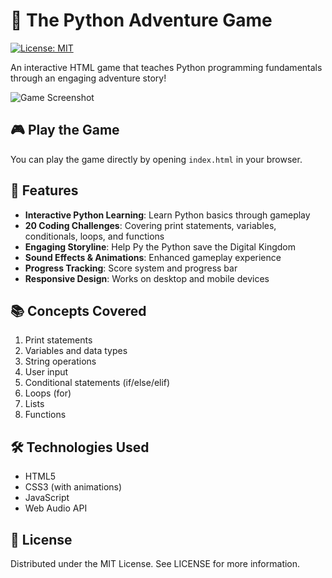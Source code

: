 # 🐍 The Python Adventure Game

[![License: MIT](https://img.shields.io/badge/License-MIT-yellow.svg)](https://opensource.org/licenses/MIT)

An interactive HTML game that teaches Python programming fundamentals through an engaging adventure story!

![Game Screenshot](![image](https://github.com/user-attachments/assets/b248b759-3a51-4437-a580-51252be92db6))

## 🎮 Play the Game

You can play the game directly by opening `index.html` in your browser.


## 🚀 Features

- **Interactive Python Learning**: Learn Python basics through gameplay
- **20 Coding Challenges**: Covering print statements, variables, conditionals, loops, and functions
- **Engaging Storyline**: Help Py the Python save the Digital Kingdom
- **Sound Effects & Animations**: Enhanced gameplay experience
- **Progress Tracking**: Score system and progress bar
- **Responsive Design**: Works on desktop and mobile devices

## 📚 Concepts Covered

1. Print statements
2. Variables and data types
3. String operations
4. User input
5. Conditional statements (if/else/elif)
6. Loops (for)
7. Lists
8. Functions

## 🛠️ Technologies Used

- HTML5
- CSS3 (with animations)
- JavaScript
- Web Audio API

## 📜 License
Distributed under the MIT License. See LICENSE for more information.
